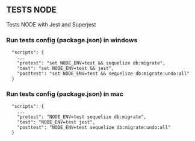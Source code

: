 ## TESTS NODE

Tests NODE with Jest and Superjest

### Run tests config (package.json) in windows

```
  "scripts": {
    ...
    "pretest": "set NODE_ENV=test && sequelize db:migrate",
    "test": "set NODE_ENV=test && jest",
    "posttest": "set NODE_ENV=test && sequelize db:migrate:undo:all"
  }
```

### Run tests config (package.json) in mac

```
  "scripts": {
    ...
    "pretest": "NODE_ENV=test sequelize db:migrate",
    "test": "NODE_ENV=test jest",
    "posttest": "NODE_ENV=test sequelize db:migrate:undo:all"
  }
```
